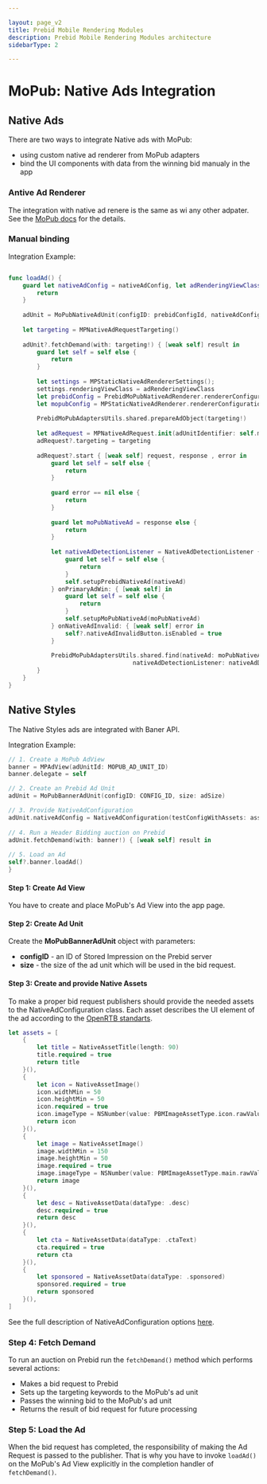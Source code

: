 ```yaml
---

layout: page_v2
title: Prebid Mobile Rendering Modules
description: Prebid Mobile Rendering Modules architecture
sidebarType: 2

---
```


# MoPub: Native Ads Integration

## Native Ads

There are two ways to integrate Native ads with MoPub:

 - using custom native ad renderer from MoPub adapters
 - bind the UI components with data from the winning bid manualy in the app

### Antive Ad Renderer

The integration with native ad renere is the same as wi any other adpater. See the [MoPub docs](https://developers.mopub.com/publishers/mediation/integrate-android/#set-up-ad-renderers-for-native-ads) for the details. 

### Manual binding

Integration Example: 

```swift

func loadAd() {
    guard let nativeAdConfig = nativeAdConfig, let adRenderingViewClass = adRenderingViewClass else {
        return
    }
    
    adUnit = MoPubNativeAdUnit(configID: prebidConfigId, nativeAdConfiguration: nativeAdConfig)
    
    let targeting = MPNativeAdRequestTargeting()
    
    adUnit?.fetchDemand(with: targeting!) { [weak self] result in
        guard let self = self else {
            return
        }
                    
        let settings = MPStaticNativeAdRendererSettings();
        settings.renderingViewClass = adRenderingViewClass
        let prebidConfig = PrebidMoPubNativeAdRenderer.rendererConfiguration(with: settings);
        let mopubConfig = MPStaticNativeAdRenderer.rendererConfiguration(with: settings);
        
        PrebidMoPubAdaptersUtils.shared.prepareAdObject(targeting!)
        
        let adRequest = MPNativeAdRequest.init(adUnitIdentifier: self.moPubAdUnitId, rendererConfigurations: [prebidConfig, mopubConfig!])
        adRequest?.targeting = targeting
        
        adRequest?.start { [weak self] request, response , error in
            guard let self = self else {
                return
            }
            
            guard error == nil else {
                return
            }
            
            guard let moPubNativeAd = response else {
                return
            }
                            
            let nativeAdDetectionListener = NativeAdDetectionListener { [weak self] nativeAd in
                guard let self = self else {
                    return
                }
                self.setupPrebidNativeAd(nativeAd)
            } onPrimaryAdWin: { [weak self] in
                guard let self = self else {
                    return
                }
                self.setupMoPubNativeAd(moPubNativeAd)
            } onNativeAdInvalid: { [weak self] error in
                self?.nativeAdInvalidButton.isEnabled = true
            }
            
            PrebidMoPubAdaptersUtils.shared.find(nativeAd: moPubNativeAd,
                                   nativeAdDetectionListener: nativeAdDetectionListener)
        }
    }
}

```

## Native Styles 

The Native Styles ads are integrated with Baner API.

Integration Example:

``` swift
// 1. Create a MoPub AdView
banner = MPAdView(adUnitId: MOPUB_AD_UNIT_ID)
banner.delegate = self

// 2. Create an Prebid Ad Unit
adUnit = MoPubBannerAdUnit(configID: CONFIG_ID, size: adSize)

// 3. Provide NativeAdConfiguration
adUnit.nativeAdConfig = NativeAdConfiguration(testConfigWithAssets: assets)
    
// 4. Run a Header Bidding auction on Prebid
adUnit.fetchDemand(with: banner!) { [weak self] result in
    
// 5. Load an Ad
self?.banner.loadAd()
}
```

#### Step 1: Create Ad View

You have to create and place MoPub's Ad View into the app page.


#### Step 2: Create Ad Unit

Create the **MoPubBannerAdUnit** object with parameters:

- **configID** - an ID of Stored Impression on the Prebid server
- **size** - the size of the ad unit which will be used in the bid request.

#### Step 3: Create and provide Native Assets

To make a proper bid request publishers should provide the needed assets to the NativeAdConfiguration class. Each asset describes the UI element of the ad according to the [OpenRTB standarts](https://www.iab.com/wp-content/uploads/2018/03/OpenRTB-Native-Ads-Specification-Final-1.2.pdf).

``` swift
let assets = [
    {
        let title = NativeAssetTitle(length: 90)
        title.required = true
        return title
    }(),
    {
        let icon = NativeAssetImage()
        icon.widthMin = 50
        icon.heightMin = 50
        icon.required = true
        icon.imageType = NSNumber(value: PBMImageAssetType.icon.rawValue)
        return icon
    }(),
    {
        let image = NativeAssetImage()
        image.widthMin = 150
        image.heightMin = 50
        image.required = true
        image.imageType = NSNumber(value: PBMImageAssetType.main.rawValue)
        return image
    }(),
    {
        let desc = NativeAssetData(dataType: .desc)
        desc.required = true
        return desc
    }(),
    {
        let cta = NativeAssetData(dataType: .ctaText)
        cta.required = true
        return cta
    }(),
    {
        let sponsored = NativeAssetData(dataType: .sponsored)
        sponsored.required = true
        return sponsored
    }(),
]
```

See the full description of NativeAdConfiguration options [here](rendering-native-ad-configuration.md).

### Step 4: Fetch Demand

To run an auction on Prebid run the `fetchDemand()` method which performs several actions:

- Makes a bid request to Prebid
- Sets up the targeting keywords to the MoPub's ad unit
- Passes the winning bid to the MoPub's ad unit
- Returns the result of bid request for future processing

### Step 5: Load the Ad

When the bid request has completed, the responsibility of making the Ad Request is passed to the publisher. That is why you have to invoke `loadAd()` on the MoPub's Ad View explicitly in the completion handler of `fetchDemand()`.


